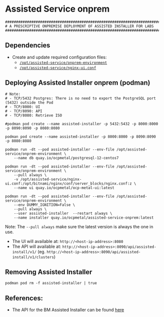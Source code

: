 # Assisted Service onprem

```
########################################################################
# A PRESCRIPTIVE ONPREMISE DEPLOYMENT OF ASSISTED INSTALLER FOR LABS
########################################################################
```

## Dependencies
- Create and update required configuration files:
  - [`/opt/assisted-service/onprem-environment`](./onprem-environment)
  - [`/opt/assisted-service/nginx-ui.conf`](./nginx-ui.conf)

## Deploying Assisted Installer onprem (podman)

```
# Note:
# - TCP/5432 Postgres: There is no need to export the PostgreSQL port (5432) outside the Pod
# - TCP/8000: UI
# - TCP/8090: API
# - TCP/8080: Retrieve ISO

#podman pod create --name assisted-installer -p 5432:5432 -p 8000:8000 -p 8090:8090 -p 8080:8080

podman pod create --name assisted-installer -p 8000:8000 -p 8090:8090 -p 8080:8080

podman run -dt --pod assisted-installer --env-file /opt/assisted-service/onprem-environment \
    --name db quay.io/ocpmetal/postgresql-12-centos7

podman run -dt --pod assisted-installer --env-file /opt/assisted-service/onprem-environment \
    --pull always \
    -v /opt/assisted-service/nginx-ui.conf:/opt/bitnami/nginx/conf/server_blocks/nginx.conf:z \
    --name ui quay.io/ocpmetal/ocp-metal-ui:latest 

podman run -dt --pod assisted-installer --env-file /opt/assisted-service/onprem-environment \
    --env DUMMY_IGNITION=False \
    --pull always \
    --user assisted-installer  --restart always \
    --name installer quay.io/ocpmetal/assisted-service-onprem:latest
```
Note: The `--pull always` make sure the latest version is always the one in use.

- The UI will available at: `http://<host-ip-address>:8080`
- The API will available at: `http://<host-ip-address>:8090/api/assisted-install/v1/`
  (eg. `http://<host-ip-address>:8090/api/assisted-install/v1/clusters`)

## Removing Assisted Installer

```
podman pod rm -f assisted-installer | true
```

## References:
- The API for the BM Assisted Installer can be found [here](https://generator.swagger.io/?url=https://raw.githubusercontent.com/openshift/assisted-service/master/swagger.yaml)

